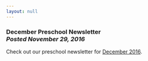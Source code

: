 ```yaml
---
layout: null
---
```


<h3 class="ui header">
  December Preschool Newsletter
  <div class="sub header">
    <i>Posted November 29, 2016</i>
  </div>
</h3>

Check out our preschool newsletter for
<a href="{{ site.baseurl }}/assets/newsletters/COH December 2016 Newsletter.pdf">December 2016</a>.
